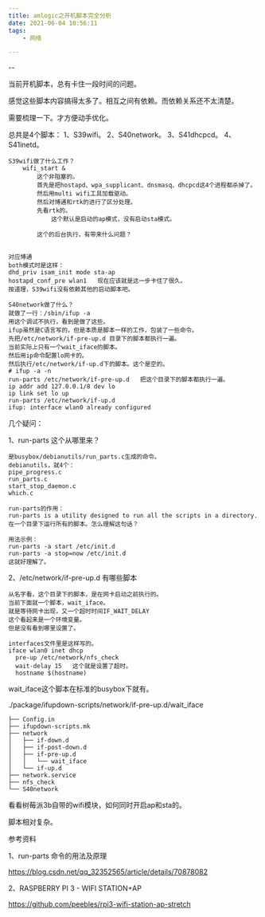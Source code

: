 ```yaml
---
title: amlogic之开机脚本完全分析
date: 2021-06-04 10:56:11
tags:
	- 网络

---
```


--

当前开机脚本，总有卡住一段时间的问题。

感觉这些脚本内容搞得太多了。相互之间有依赖。而依赖关系还不太清楚。

需要梳理一下。才方便动手优化。

总共是4个脚本：
1、S39wifi。
2、S40network。
3、S41dhcpcd。
4、S41inetd。

```
S39wifi做了什么工作？
    wifi_start &
        这个非阻塞的。
        首先是把hostapd、wpa_supplicant、dnsmasq、dhcpcd这4个进程都杀掉了。
        然后用multi wifi工具加载驱动。
        然后对博通和rtk的进行了区分处理。
        先看rtk的。
            这个默认是启动的ap模式，没有启动sta模式。
            
        这个的后台执行，有带来什么问题？
        
```

```
对应博通
both模式时是这样：
dhd_priv isam_init mode sta-ap
hostapd_conf_pre wlan1   现在应该就是这一步卡住了很久。
按道理，S39wifi没有依赖其他的启动脚本吧。
```

```
S40network做了什么？
就做了一行：/sbin/ifup -a
用这个调试不执行，看到是做了这些。
ifup虽然是C语言写的，但是本质是脚本一样的工作，包装了一些命令。
先把/etc/network/if-pre-up.d 目录下的脚本都执行一遍。
当前实际上只有一个wait_iface的脚本。
然后用ip命令配置lo网卡的。
然后执行/etc/network/if-up.d下的脚本。这个是空的。
# ifup -a -n
run-parts /etc/network/if-pre-up.d   把这个目录下的脚本都执行一遍。
ip addr add 127.0.0.1/8 dev lo
ip link set lo up
run-parts /etc/network/if-up.d
ifup: interface wlan0 already configured
```

几个疑问：

1、run-parts 这个从哪里来？

```
是busybox/debianutils/run_parts.c生成的命令。
debianutils，就4个：
pipe_progress.c
run_parts.c
start_stop_daemon.c
which.c

run-parts的作用：
run-parts is a utility designed to run all the scripts in a directory.
在一个目录下运行所有的脚本。怎么理解这句话？

用法示例：
run-parts -a start /etc/init.d
run-parts -a stop=now /etc/init.d
这就好理解了。

```

2、/etc/network/if-pre-up.d 有哪些脚本

```
从名字看，这个目录下的脚本，是在网卡启动之前执行的。
当前下面就一个脚本，wait_iface。
就是等待网卡出现，又一个超时时间IF_WAIT_DELAY
这个看起来是一个环境变量。
但是没有看到哪里设置了。

interfaces文件里是这样写的。
iface wlan0 inet dhcp
  pre-up /etc/network/nfs_check
  wait-delay 15   这个就是设置了超时。
  hostname $(hostname)
```

wait_iface这个脚本在标准的busybox下就有。

./package/ifupdown-scripts/network/if-pre-up.d/wait_iface

```
├── Config.in
├── ifupdown-scripts.mk
├── network
│   ├── if-down.d
│   ├── if-post-down.d
│   ├── if-pre-up.d
│   │   └── wait_iface
│   └── if-up.d
├── network.service
├── nfs_check
└── S40network
```



看看树莓派3b自带的wifi模块，如何同时开启ap和sta的。

脚本相对复杂。



参考资料

1、run-parts 命令的用法及原理

https://blog.csdn.net/qq_32352565/article/details/70878082

2、RASPBERRY PI 3 - WIFI STATION+AP

https://github.com/peebles/rpi3-wifi-station-ap-stretch
